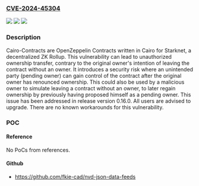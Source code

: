 ### [CVE-2024-45304](https://cve.mitre.org/cgi-bin/cvename.cgi?name=CVE-2024-45304)
![](https://img.shields.io/static/v1?label=Product&message=cairo-contracts&color=blue)
![](https://img.shields.io/static/v1?label=Version&message=%3D%20%3C%200.16.0%20&color=brighgreen)
![](https://img.shields.io/static/v1?label=Vulnerability&message=CWE-670%3A%20Always-Incorrect%20Control%20Flow%20Implementation&color=brighgreen)

### Description

Cairo-Contracts are OpenZeppelin Contracts written in Cairo for Starknet, a decentralized ZK Rollup. This vulnerability can lead to unauthorized ownership transfer, contrary to the original owner's intention of leaving the contract without an owner. It introduces a security risk where an unintended party (pending owner) can gain control of the contract after the original owner has renounced ownership. This could also be used by a malicious owner to simulate leaving a contract without an owner, to later regain ownership by previously having proposed himself as a pending owner. This issue has been addressed in release version 0.16.0. All users are advised to upgrade. There are no known workarounds for this vulnerability.

### POC

#### Reference
No PoCs from references.

#### Github
- https://github.com/fkie-cad/nvd-json-data-feeds

